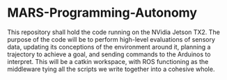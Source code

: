 # MARS-Programming-Autonomy
This repository shall hold the code running on the NVidia Jetson TX2. The purpose of the code will be to perform high-level evaluations of sensory data, updating its conceptions of the environment around it, planning a trajectory to achieve a goal, and sending commands to the Arduinos to interpret. This will be a catkin workspace, with ROS functioning as the middleware tying all the scripts we write together into a cohesive whole. 
